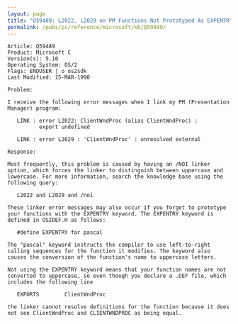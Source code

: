 ```yaml
---
layout: page
title: "Q59489: L2022, L2029 on PM Functions Not Prototyped As EXPENTRY"
permalink: /pubs/pc/reference/microsoft/kb/Q59489/
---
```


	Article: Q59489
	Product: Microsoft C
	Version(s): 5.10
	Operating System: OS/2
	Flags: ENDUSER | o_os2sdk
	Last Modified: 15-MAR-1990
	
	Problem:
	
	I receive the following error messages when I link my PM (Presentation
	Manager) program:
	
	   LINK : error L2022: ClientWndProc (alias ClientWndProc) :
	          export undefined
	
	   LINK : error L2029 : 'ClientWndProc' : unresolved external
	
	Response:
	
	Most frequently, this problem is caused by having an /NOI linker
	option, which forces the linker to distinguish between uppercase and
	lowercase. For more information, search the knowledge base using the
	following query:
	
	   L2022 and L2029 and /noi
	
	These linker error messages may also occur if you forget to prototype
	your functions with the EXPENTRY keyword. The EXPENTRY keyword is
	defined in OS2DEF.H as follows:
	
	   #define EXPENTRY far pascal
	
	The "pascal" keyword instructs the compiler to use left-to-right
	calling sequences for the function it modifies. The keyword also
	causes the conversion of the function's name to uppercase letters.
	
	Not using the EXPENTRY keyword means that your function names are not
	converted to uppercase, so even though you declare a .DEF file, which
	includes the following line
	
	   EXPORTS        ClientWndProc
	
	the linker cannot resolve definitions for the function because it does
	not see ClientWndProc and CLIENTWNDPROC as being equal.
